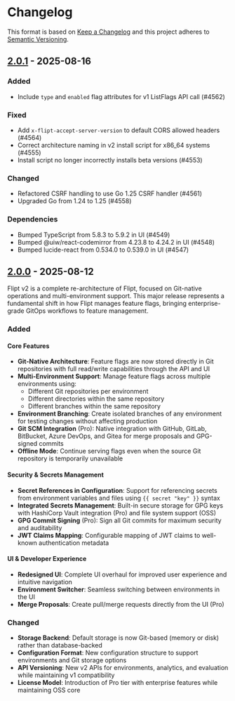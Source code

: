 # Changelog

This format is based on [Keep a Changelog](https://keepachangelog.com/en/1.0.0/)
and this project adheres to [Semantic Versioning](https://semver.org/spec/v2.0.0.html).

## [2.0.1](https://github.com/flipt-io/flipt/releases/tag/v2.0.1) - 2025-08-16

### Added

- Include `type` and `enabled` flag attributes for v1 ListFlags API call (#4562)

### Fixed

- Add `x-flipt-accept-server-version` to default CORS allowed headers (#4564)
- Correct architecture naming in v2 install script for x86_64 systems (#4555)
- Install script no longer incorrectly installs beta versions (#4553)

### Changed

- Refactored CSRF handling to use Go 1.25 CSRF handler (#4561)
- Upgraded Go from 1.24 to 1.25 (#4558)

### Dependencies

- Bumped TypeScript from 5.8.3 to 5.9.2 in UI (#4549)
- Bumped @uiw/react-codemirror from 4.23.8 to 4.24.2 in UI (#4548)
- Bumped lucide-react from 0.534.0 to 0.539.0 in UI (#4547)

## [2.0.0](https://github.com/flipt-io/flipt/releases/tag/v2.0.0) - 2025-08-12

Flipt v2 is a complete re-architecture of Flipt, focused on Git-native operations and multi-environment support. This major release represents a fundamental shift in how Flipt manages feature flags, bringing enterprise-grade GitOps workflows to feature management.

### Added

#### Core Features

- **Git-Native Architecture**: Feature flags are now stored directly in Git repositories with full read/write capabilities through the API and UI
- **Multi-Environment Support**: Manage feature flags across multiple environments using:
  - Different Git repositories per environment
  - Different directories within the same repository
  - Different branches within the same repository
- **Environment Branching**: Create isolated branches of any environment for testing changes without affecting production
- **Git SCM Integration** (Pro): Native integration with GitHub, GitLab, BitBucket, Azure DevOps, and Gitea for merge proposals and GPG-signed commits
- **Offline Mode**: Continue serving flags even when the source Git repository is temporarily unavailable

#### Security & Secrets Management

- **Secret References in Configuration**: Support for referencing secrets from environment variables and files using `{{ secret "key" }}` syntax
- **Integrated Secrets Management**: Built-in secure storage for GPG keys with HashiCorp Vault integration (Pro) and file system support (OSS)
- **GPG Commit Signing** (Pro): Sign all Git commits for maximum security and auditability
- **JWT Claims Mapping**: Configurable mapping of JWT claims to well-known authentication metadata

#### UI & Developer Experience

- **Redesigned UI**: Complete UI overhaul for improved user experience and intuitive navigation
- **Environment Switcher**: Seamless switching between environments in the UI
- **Merge Proposals**: Create pull/merge requests directly from the UI (Pro)

### Changed

- **Storage Backend**: Default storage is now Git-based (memory or disk) rather than database-backed
- **Configuration Format**: New configuration structure to support environments and Git storage options
- **API Versioning**: New v2 APIs for environments, analytics, and evaluation while maintaining v1 compatibility
- **License Model**: Introduction of Pro tier with enterprise features while maintaining OSS core
